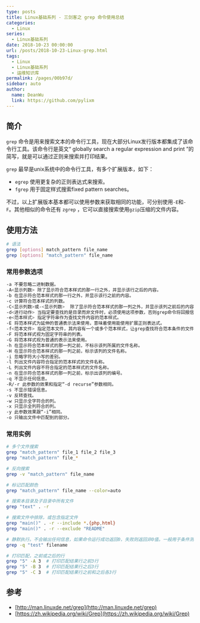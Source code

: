 ```yaml
---
type: posts
title: Linux基础系列 - 三剑客之 grep 命令使用总结
categories: 
  - Linux
series: 
  - Linux基础系列
date: 2018-10-23 00:00:00
url: /posts/2018-10-23-Linux-grep.html
tags: 
  - Linux
  - Linux基础系列
  - 运维知识库
permalink: /pages/00b97d/
sidebar: auto
author: 
  name: DeanWu
  link: https://github.com/pylixm
---
```


## 简介

`grep` 命令是用来搜索文本的命令行工具，现在大部分Linux发行版本都集成了该命令行工具。该命令行是英文“ globally search a regular expression and print ”的简写，就是可以通过正则来搜索并打印结果。

`grep` 最早是unix系统中的命令行工具，有多个扩展版本，如下：
- `egrep` 使用更复杂的正则表达式来搜索。
- `fgrep` 用于固定样式搜索fixed pattern searches。

不过，以上扩展版本基本都可以使用参数来获取相同的功能，可分别使用`-E`和`-F`。其他相似的命令还有 `zgrep` ，它可以直接搜索使用`gzip`压缩的文件内容。

<!-- more -->

## 使用方法

```bash
# 语法
grep [options] match_pattern file_name
grep [options] "match_pattern" file_name
```

### 常用参数选项

```bash
-a 不要忽略二进制数据。
-A<显示列数> 除了显示符合范本样式的那一行之外，并显示该行之后的内容。
-b 在显示符合范本样式的那一行之外，并显示该行之前的内容。
-c 计算符合范本样式的列数。
-C<显示列数>或-<显示列数>  除了显示符合范本样式的那一列之外，并显示该列之前后的内容。
-d<进行动作> 当指定要查找的是目录而非文件时，必须使用这项参数，否则grep命令将回报信息并停止动作。
-e<范本样式> 指定字符串作为查找文件内容的范本样式。
-E 将范本样式为延伸的普通表示法来使用，意味着使用能使用扩展正则表达式。
-f<范本文件> 指定范本文件，其内容有一个或多个范本样式，让grep查找符合范本条件的文件内容，格式为每一列的范本样式。
-F 将范本样式视为固定字符串的列表。
-G 将范本样式视为普通的表示法来使用。
-h 在显示符合范本样式的那一列之前，不标示该列所属的文件名称。
-H 在显示符合范本样式的那一列之前，标示该列的文件名称。
-i 忽略字符大小写的差别。
-l 列出文件内容符合指定的范本样式的文件名称。
-L 列出文件内容不符合指定的范本样式的文件名称。
-n 在显示符合范本样式的那一列之前，标示出该列的编号。
-q 不显示任何信息。
-R/-r 此参数的效果和指定“-d recurse”参数相同。
-s 不显示错误信息。
-v 反转查找。
-w 只显示全字符合的列。
-x 只显示全列符合的列。
-y 此参数效果跟“-i”相同。
-o 只输出文件中匹配到的部分。
```

### 常用实例 

```bash
# 多个文件搜索
grep "match_pattern" file_1 file_2 file_3
grep "match_pattern" file_*

# 反向搜索
grep -v "match_pattern" file_name

# 标记匹配颜色
grep "match_pattern" file_name --color=auto

# 搜索本目录及子目录中所有文件
grep "text" . -r 

# 搜索文件中排除，或包含指定文件
grep "main()" . -r --include *.{php,html}
grep "main()" . -r --exclude "README"

# 静默执行。不会输出任何信息，如果命令运行成功返回0，失败则返回非0值。一般用于条件测试。
grep -q "test" filename

# 打印匹配，之前或之后的行
grep "5" -A 3  # 打印匹配结果行之前3行
grep "5" -B 3  # 打印匹配结果行之后3行
grep "5" -C 3  # 打印匹配结果行之前和之后各3行
```

## 参考

- [http://man.linuxde.net/grep](http://man.linuxde.net/grep)
- [https://zh.wikipedia.org/wiki/Grep](https://zh.wikipedia.org/wiki/Grep)
